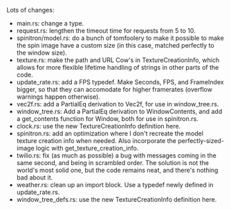 Lots of changes:

- main.rs: change a type.
- request.rs: lengthen the timeout time for requests from 5 to 10.
- spinitron/model.rs: do a bunch of tomfoolery to make it possible to make the spin image have a custom size (in this case, matched perfectly to the window size).
- texture.rs: make the path and URL Cow's in TextureCreationInfo, which allows for more flexible lifetime handling of strings in other parts of the code.
- update_rate.rs: add a FPS typedef. Make Seconds, FPS, and FrameIndex bigger, so that they can accomodate for higher framerates (overflow warnings happen otherwise).
- vec2f.rs: add a PartialEq derivation to Vec2f, for use in window_tree.rs.
- window_tree.rs: Add a PartialEq derivation to WindowContents, and add a get_contents function for Window, both for use in spinitron.rs.
- clock.rs: use the new TextureCreationInfo definition here.
- spinitron.rs: add an optimization where I don't recreate the model texture creation info when needed. Also incorporate the perfectly-sized-image logic with get_texture_creation_info.
- twilio.rs: fix (as much as possible) a bug with messages coming in the same second, and being in scrambled order. The solution is not the world's most solid one, but the code remains neat, and there's nothing bad about it.
- weather.rs: clean up an import block. Use a typedef newly defined in update_rate.rs.
- window_tree_defs.rs: use the new TextureCreationInfo definition here.
